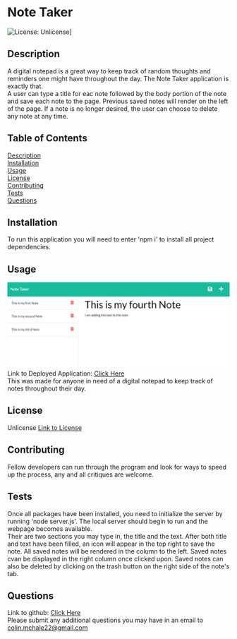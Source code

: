 # Note Taker
![License: Unlicense](https://img.shields.io/badge/license-Unlicense-blue.svg)]

## Description  
A digital notepad is a great way to keep track of random thoughts and reminders one might have throughout the day. The Note Taker application is exactly that.  
A user can type a title for eac note followed by the body portion of the note and save each note to the page. Previous saved notes will render on the left of the page. If a note is no longer desired, the user can choose to delete any note at any time.

## Table of Contents  
[Description](#description)   
[Installation](#installation)  
[Usage](#usage)  
[License](#license)  
[Contributing](#contributing)  
[Tests](#tests)  
[Questions](#questions)  

## Installation  
To run this application you will need to enter 'npm i' to install all project dependencies.

## Usage  
![Screenshot of App](./images/NoteTaker.png)  
Link to Deployed Application: [Click Here](https://whispering-harbor-33313.herokuapp.com/)  
This was made for anyone in need of a digital notepad to keep track of notes throughout their day.

## License 
Unlicense
[Link to License](https://unlicense.org/)

## Contributing  
Fellow developers can run through the program and look for ways to speed up the process, any and all critiques are welcome.

## Tests  
Once all packages have been installed, you need to initialize the server by running 'node server.js'. The local server should begin to run and the webpage becomes available.  
Their are two sections you may type in, the title and the text. After both title and text have been filled, an icon will appear in the top right to save the note. All saved notes will be rendered in the column to the left. Saved notes cvan be displayed in the right column once clicked upon. Saved notes can also be deleted by clicking on the trash button on the right side of the note's tab. 

## Questions
Link to github: [Click Here](https://github.com/colinmchale)  
Please submit any additional questions you may have in an email to colin.mchale22@gmail.com